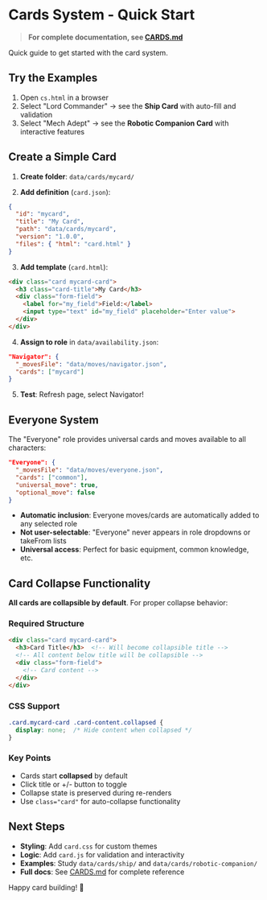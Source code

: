# Cards System - Quick Start

> **For complete documentation, see [CARDS.md](CARDS.md)**

Quick guide to get started with the card system.

## Try the Examples

1. Open `cs.html` in a browser
2. Select "Lord Commander" → see the **Ship Card** with auto-fill and validation
3. Select "Mech Adept" → see the **Robotic Companion Card** with interactive features

## Create a Simple Card

1. **Create folder**: `data/cards/mycard/`

2. **Add definition** (`card.json`):
```json
{
  "id": "mycard",
  "title": "My Card",
  "path": "data/cards/mycard",
  "version": "1.0.0",
  "files": { "html": "card.html" }
}
```

3. **Add template** (`card.html`):
```html
<div class="card mycard-card">
  <h3 class="card-title">My Card</h3>
  <div class="form-field">
    <label for="my_field">Field:</label>
    <input type="text" id="my_field" placeholder="Enter value">
  </div>
</div>
```

4. **Assign to role** in `data/availability.json`:
```json
"Navigator": {
  "_movesFile": "data/moves/navigator.json",
  "cards": ["mycard"]
}
```

5. **Test**: Refresh page, select Navigator!

## Everyone System

The "Everyone" role provides universal cards and moves available to all characters:

```json
"Everyone": {
  "_movesFile": "data/moves/everyone.json",
  "cards": ["common"],
  "universal_move": true,
  "optional_move": false
}
```

- **Automatic inclusion**: Everyone moves/cards are automatically added to any selected role
- **Not user-selectable**: "Everyone" never appears in role dropdowns or takeFrom lists
- **Universal access**: Perfect for basic equipment, common knowledge, etc.

## Card Collapse Functionality

**All cards are collapsible by default**. For proper collapse behavior:

### Required Structure
```html
<div class="card mycard-card">
  <h3>Card Title</h3>  <!-- Will become collapsible title -->
  <!-- All content below title will be collapsible -->
  <div class="form-field">
    <!-- Card content -->
  </div>
</div>
```

### CSS Support
```css
.card.mycard-card .card-content.collapsed {
  display: none;  /* Hide content when collapsed */
}
```

### Key Points
- Cards start **collapsed** by default
- Click title or +/- button to toggle
- Collapse state is preserved during re-renders
- Use `class="card"` for auto-collapse functionality

## Next Steps

- **Styling**: Add `card.css` for custom themes
- **Logic**: Add `card.js` for validation and interactivity  
- **Examples**: Study `data/cards/ship/` and `data/cards/robotic-companion/`
- **Full docs**: See [CARDS.md](CARDS.md) for complete reference

Happy card building! 🚀
